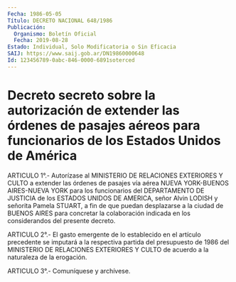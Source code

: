 ```yaml
---
Fecha: 1986-05-05
Título: DECRETO NACIONAL 648/1986
Publicación:
  Organismo: Boletín Oficial
  Fecha: 2019-08-28
Estado: Individual, Solo Modificatoria o Sin Eficacia
SAIJ: https://www.saij.gob.ar/DN19860000648
Id: 123456789-0abc-846-0000-6891soterced
---
```

# Decreto secreto sobre la autorización de extender las órdenes de pasajes aéreos para funcionarios de los Estados Unidos de América

<a id="1"></a>
ARTICULO 1°.- Autorízase al MINISTERIO DE RELACIONES EXTERIORES Y CULTO a extender las órdenes de pasajes vía aérea NUEVA YORK-BUENOS AIRES-NUEVA YORK para los funcionarios del DEPARTAMENTO DE JUSTICIA de los ESTADOS UNIDOS DE AMERICA, señor Alvin LODISH y señorita Pamela STUART, a fin de que puedan desplazarse a la ciudad de BUENOS AIRES para concretar la colaboración indicada en los considerandos del presente decreto.

<a id="2"></a>
ARTICULO 2°.- El gasto emergente de lo establecido en el artículo precedente se imputará a la respectiva partida del presupuesto de 1986 del MINISTERIO DE RELACIONES EXTERIORES Y CULTO de acuerdo a la naturaleza de la erogación.

<a id="3"></a>
ARTICULO 3°.- Comuníquese y archívese.